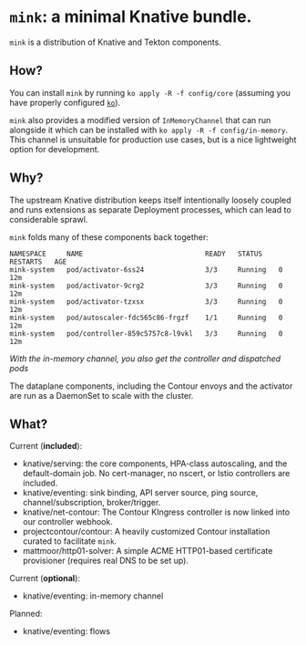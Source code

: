 # `mink`: a minimal Knative bundle.

`mink` is a distribution of Knative and Tekton components.

## How?

You can install `mink` by running `ko apply -R -f config/core` (assuming you have
properly configured [`ko`](https://github.com/google/ko)).


`mink` also provides a modified version of `InMemoryChannel` that can run alongside it
which can be installed with `ko apply -R -f config/in-memory`.  This channel is
unsuitable for production use cases, but is a nice lightweight option for development.

## Why?

The upstream Knative distribution keeps itself intentionally loosely coupled and
runs extensions as separate Deployment processes, which can lead to considerable
sprawl.

`mink` folds many of these components back together:

```
NAMESPACE     NAME                              READY   STATUS    RESTARTS   AGE
mink-system   pod/activator-6ss24               3/3     Running   0          12m
mink-system   pod/activator-9crg2               3/3     Running   0          12m
mink-system   pod/activator-tzxsx               3/3     Running   0          12m
mink-system   pod/autoscaler-fdc565c86-frgzf    1/1     Running   0          12m
mink-system   pod/controller-859c5757c8-l9vkl   3/3     Running   0          12m
```

_With the in-memory channel, you also get the controller and dispatched pods_


The dataplane components, including the Contour envoys and the activator are run
as a DaemonSet to scale with the cluster.

## What?

Current (**included**):

- knative/serving: the core components, HPA-class autoscaling, and the
  default-domain job. No cert-manager, no nscert, or Istio controllers are
  included.
- knative/eventing: sink binding, API server source, ping source, channel/subscription, broker/trigger.
- knative/net-contour: The Contour KIngress controller is now linked into our
  controller webhook.
- projectcontour/contour: A heavily customized Contour installation curated to
  facilitate `mink`.
- mattmoor/http01-solver: A simple ACME HTTP01-based certificate provisioner
  (requires real DNS to be set up).

Current (**optional**):
- knative/eventing: in-memory channel


Planned:

- knative/eventing: flows
